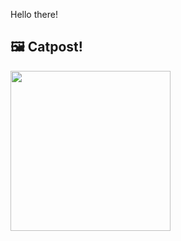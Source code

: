 Hello there!



## 🖼️ Catpost!

<sub>
    <img src="https://cdn2.thecatapi.com/images/Bh7ZzShGR.jpg" height="256">
</sub>

